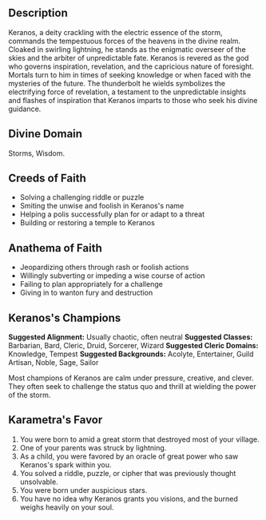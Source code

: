 ## Description
Keranos, a deity crackling with the electric essence of the storm, commands the tempestuous forces of the heavens in the divine realm. Cloaked in swirling lightning, he stands as the enigmatic overseer of the skies and the arbiter of unpredictable fate. Keranos is revered as the god who governs inspiration, revelation, and the capricious nature of foresight. Mortals turn to him in times of seeking knowledge or when faced with the mysteries of the future. The thunderbolt he wields symbolizes the electrifying force of revelation, a testament to the unpredictable insights and flashes of inspiration that Keranos imparts to those who seek his divine guidance.
## Divine Domain
Storms, Wisdom.
## Creeds of Faith
* Solving a challenging riddle or puzzle
* Smiting the unwise and foolish in Keranos's name
* Helping a polis successfully plan for or adapt to a threat
* Building or restoring a temple to Keranos
## Anathema of Faith
* Jeopardizing others through rash or foolish actions
* Willingly subverting or impeding a wise course of action
* Failing to plan appropriately for a challenge
* Giving in to wanton fury and destruction
## Keranos's Champions
**Suggested Alignment:** Usually chaotic, often neutral
**Suggested Classes:** Barbarian, Bard, Cleric, Druid, Sorcerer, Wizard
**Suggested Cleric Domains:** Knowledge, Tempest
**Suggested Backgrounds:** Acolyte, Entertainer, Guild Artisan, Noble, Sage, Sailor

Most champions of Keranos are calm under pressure, creative, and clever. They often seek to challenge the status quo and thrill at wielding the power of the storm.
## Karametra's Favor
1. You were born to amid a great storm that destroyed most of your village.
2. One of your parents was struck by lightning.
3. As a child, you were favored by an oracle of great power who saw Keranos's spark within you.
4. You solved a riddle, puzzle, or cipher that was previously thought unsolvable.
5. You were born under auspicious stars.
6. You have no idea why Keranos grants you visions, and the burned weighs heavily on your soul.